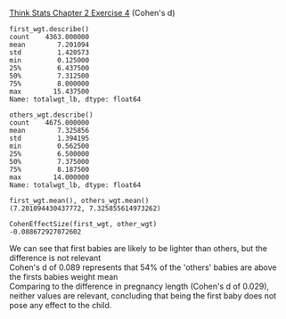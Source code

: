 [Think Stats Chapter 2 Exercise 4](http://greenteapress.com/thinkstats2/html/thinkstats2003.html#toc24) (Cohen's d)
```
first_wgt.describe()  
count    4363.000000  
mean        7.201094  
std         1.420573  
min         0.125000  
25%         6.437500  
50%         7.312500  
75%         8.000000  
max        15.437500  
Name: totalwgt_lb, dtype: float64  

others_wgt.describe()  
count    4675.000000  
mean        7.325856  
std         1.394195  
min         0.562500  
25%         6.500000  
50%         7.375000  
75%         8.187500  
max        14.000000  
Name: totalwgt_lb, dtype: float64  

first_wgt.mean(), others_wgt.mean()  
(7.201094430437772, 7.325855614973262)  

CohenEffectSize(first_wgt, other_wgt)  
-0.088672927072602  
```
We can see that first babies are likely to be lighter than others, but the difference is not relevant  
Cohen's d of 0.089 represents that 54% of the 'others' babies are above the firsts babies weight mean  
Comparing to the difference in pregnancy length (Cohen's d of 0.029), neither values are relevant, concluding that being the first baby does not pose any effect to the child.  
